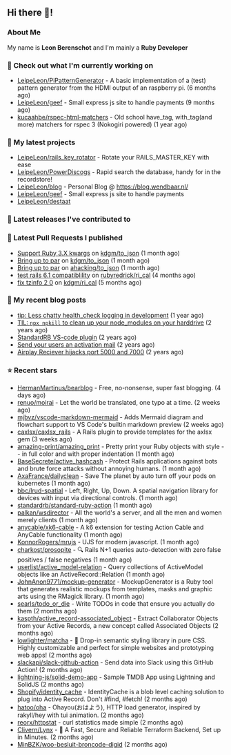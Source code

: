 ## Hi there 👋!

### About Me

My name is **Leon Berenschot** and I'm mainly a **Ruby Developer**
<br>

### 👷 Check out what I'm currently working on

- [LeipeLeon/PiPatternGenerator](https://github.com/LeipeLeon/PiPatternGenerator) - A basic implementation of a (test) pattern generator from the HDMI output of an raspberry pi. (6 months ago)
- [LeipeLeon/geef](https://github.com/LeipeLeon/geef) - Small express js site to handle payments (9 months ago)
- [kucaahbe/rspec-html-matchers](https://github.com/kucaahbe/rspec-html-matchers) - Old school have_tag, with_tag(and more) matchers for rspec 3 (Nokogiri powered) (1 year ago)

### 🌱 My latest projects

- [LeipeLeon/rails_key_rotator](https://github.com/LeipeLeon/rails_key_rotator) - Rotate your RAILS_MASTER_KEY with ease
- [LeipeLeon/PowerDiscogs](https://github.com/LeipeLeon/PowerDiscogs) - Rapid search the database, handy for in the recordstore!
- [LeipeLeon/blog](https://github.com/LeipeLeon/blog) - Personal Blog @ https://blog.wendbaar.nl/
- [LeipeLeon/geef](https://github.com/LeipeLeon/geef) - Small express js site to handle payments
- [LeipeLeon/destaat](https://github.com/LeipeLeon/destaat)

### 🔭 Latest releases I've contributed to


### 🔨 Latest Pull Requests I published

- [Support Ruby 3.X kwargs](https://github.com/kdgm/to_json/pull/3) on [kdgm/to_json](https://github.com/kdgm/to_json) (1 month ago)
- [Bring up to par](https://github.com/kdgm/to_json/pull/2) on [kdgm/to_json](https://github.com/kdgm/to_json) (1 month ago)
- [Bring up to par](https://github.com/ahacking/to_json/pull/8) on [ahacking/to_json](https://github.com/ahacking/to_json) (1 month ago)
- [test rails 6.1 compatiblility](https://github.com/rubyredrick/ri_cal/pull/24) on [rubyredrick/ri_cal](https://github.com/rubyredrick/ri_cal) (4 months ago)
- [fix tzinfo 2 0](https://github.com/kdgm/ri_cal/pull/4) on [kdgm/ri_cal](https://github.com/kdgm/ri_cal) (5 months ago)

### 📜 My recent blog posts

- [tip: Less chatty health_check logging in development](https://www.wendbaar.nl/posts/2023/07/tip_less_chatty_health_check_logging_in_development) (1 year ago)
- [TIL: `npx npkill` to clean up your node_modules on your harddrive](https://www.wendbaar.nl/posts/2023/03/til_npx_npkill_to_clean_up_your_node_modules_on_your_harddrive) (2 years ago)
- [StandardRB VS-code plugin](https://www.wendbaar.nl/posts/2023/02/standardrb_vscode_plugin) (2 years ago)
- [Send your users an activation mail](https://www.wendbaar.nl/posts/2023/02/send_your_users_an_activation_mail) (2 years ago)
- [Airplay Reciever hijacks port 5000 and 7000](https://www.wendbaar.nl/posts/2023/02/airplay_reciever_hijacks_port_5000_and_7000) (2 years ago)

### ⭐ Recent stars

- [HermanMartinus/bearblog](https://github.com/HermanMartinus/bearblog) - Free, no-nonsense, super fast blogging. (4 days ago)
- [renuo/moirai](https://github.com/renuo/moirai) - Let the world be translated, one typo at a time. (2 weeks ago)
- [mjbvz/vscode-markdown-mermaid](https://github.com/mjbvz/vscode-markdown-mermaid) - Adds Mermaid diagram and flowchart support to VS Code&#39;s builtin markdown preview (2 weeks ago)
- [caxlsx/caxlsx_rails](https://github.com/caxlsx/caxlsx_rails) - A Rails plugin to provide templates for the axlsx gem (3 weeks ago)
- [amazing-print/amazing_print](https://github.com/amazing-print/amazing_print) - Pretty print your Ruby objects with style -- in full color and with proper indentation (1 month ago)
- [BaseSecrete/active_hashcash](https://github.com/BaseSecrete/active_hashcash) - Protect Rails applications against bots and brute force attacks without annoying humans. (1 month ago)
- [AxaFrance/dailyclean](https://github.com/AxaFrance/dailyclean) - Save The planet by auto turn off your pods on kubernetes (1 month ago)
- [bbc/lrud-spatial](https://github.com/bbc/lrud-spatial) - Left, Right, Up, Down. A spatial navigation library for devices with input via directional controls. (1 month ago)
- [standardrb/standard-ruby-action](https://github.com/standardrb/standard-ruby-action) (1 month ago)
- [palkan/wsdirector](https://github.com/palkan/wsdirector) - All the world&#39;s a server, and all the men and women merely clients (1 month ago)
- [anycable/xk6-cable](https://github.com/anycable/xk6-cable) - A k6 extension for testing Action Cable and AnyCable functionality (1 month ago)
- [KonnorRogers/mrujs](https://github.com/KonnorRogers/mrujs) - UJS for modern javascript. (1 month ago)
- [charkost/prosopite](https://github.com/charkost/prosopite) - :mag: Rails N&#43;1 queries auto-detection with zero false positives / false negatives (1 month ago)
- [userlist/active_model-relation](https://github.com/userlist/active_model-relation) - Query collections of ActiveModel objects like an ActiveRecord::Relation (1 month ago)
- [JohnAnon9771/mockup-generator](https://github.com/JohnAnon9771/mockup-generator) - MockupGenerator is a Ruby tool that generates realistic mockups from templates, masks and graphic arts using the RMagick library. (1 month ago)
- [searls/todo_or_die](https://github.com/searls/todo_or_die) - Write TODOs in code that ensure you actually do them (2 months ago)
- [kaspth/active_record-associated_object](https://github.com/kaspth/active_record-associated_object) - Extract Collaborator Objects from your Active Records, a new concept called Associated Objects (2 months ago)
- [lowlighter/matcha](https://github.com/lowlighter/matcha) - 🍵 Drop-in semantic styling library in pure CSS. Highly customizable and perfect for simple websites and prototyping web apps! (2 months ago)
- [slackapi/slack-github-action](https://github.com/slackapi/slack-github-action) - Send data into Slack using this GitHub Action! (2 months ago)
- [lightning-js/solid-demo-app](https://github.com/lightning-js/solid-demo-app) - Sample TMDB App using Lightning and SolidJS (2 months ago)
- [Shopify/identity_cache](https://github.com/Shopify/identity_cache) - IdentityCache is a blob level caching solution to plug into Active Record. Don&#39;t #find, #fetch! (2 months ago)
- [hatoo/oha](https://github.com/hatoo/oha) - Ohayou(おはよう), HTTP load generator, inspired by rakyll/hey with tui animation. (2 months ago)
- [reorx/httpstat](https://github.com/reorx/httpstat) - curl statistics made simple (2 months ago)
- [Clivern/Lynx](https://github.com/Clivern/Lynx) - 🐺 A Fast, Secure and Reliable Terraform Backend, Set up in Minutes. (2 months ago)
- [MinBZK/woo-besluit-broncode-digid](https://github.com/MinBZK/woo-besluit-broncode-digid) (2 months ago)
